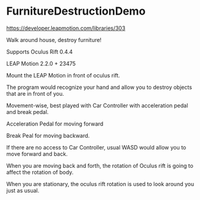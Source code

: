 FurnitureDestructionDemo
========================

https://developer.leapmotion.com/libraries/303

Walk around house, destroy furniture! 

Supports Oculus Rift 0.4.4

LEAP Motion 2.2.0 + 23475

Mount the LEAP Motion in front of oculus rift.

The program would recognize your hand and allow you to destroy objects that are in front of you.



Movement-wise, best played with Car Controller with acceleration pedal and break pedal.

Acceleration Pedal for moving forward

Break Peal for moving backward.

If there are no access to Car Controller, usual WASD would allow you to move forward and back.



When you are moving back and forth, the rotation of Oculus rift is going to affect the rotation of body.

When you are stationary, the oculus rift rotation is used to look around you just as usual.